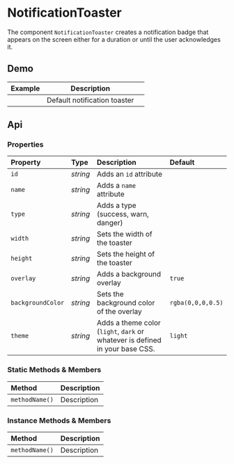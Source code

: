 # NotificationToaster
The component `NotificationToaster` creates a notification badge that appears on
the screen either for a duration or until the user acknowledges it.

## Demo

<table class="example">
  <thead>
    <tr>
      <th>Example</th>
      <th>Description</th>
      <th></th>
    </tr>
  </thead>
  <tbody>
    <tr>
      <td>
        <notification-toaster id="toaster-example-1" message="This is a toaster!"></notification-toaster>
        <input-button id="toaster-link-example-1" value="Click to open"></input-button>
      </td>
      <td>Default notification toaster</td>
      <td>
        <icon-container src="./sprite.svg#code"></icon-container>
      </td>
    </tr>
  </tbody>
</table>

<script>
  const toasterLink1 = document.getElementById('toaster-link-example-1')
  const toaster1 = document.getElementById('toaster-example-1')
  toasterLink1.addEventListener('click', e => toaster1.show())
</script>

## Api

### Properties

| Property | Type | Description | Default |
| :--- | :--- | :--- | :--- |
| `id` | *string* | Adds an `id` attribute |  |
| `name` | *string* | Adds a `name` attribute |  |
| `type` | *string* | Adds a type (success, warn, danger) |  |
| `width` | *string* | Sets the width of the toaster |  |
| `height` | *string* | Sets the height of the toaster |  |
| `overlay` | *string* | Adds a background overlay | `true` |
| `backgroundColor` | *string* | Sets the background color of the overlay | `rgba(0,0,0,0.5)` |
| `theme` | *string* | Adds a theme color (`light`, `dark` or whatever is defined in your base CSS. | `light` |

### Static Methods & Members

| Method | Description |
| :--- | :--- |
| `methodName()` | Description |

### Instance Methods & Members

| Method | Description |
| :--- | :--- |
| `methodName()` | Description |
